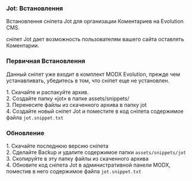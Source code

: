 
<meta http-equiv="Content-Type" content="text/html; charset=utf-8">
<h3>Jot: Встановлення </h3> 
Встановлення сніпета Jot для организации Коментариев на Evolution CMS.	
<br>
<p>сніпет Jot дает возможность пользователям вашего сайта оставлять Коментарии.</p>
<h3 class="sub-header text-bold"><a id="1079"></a>Первичная Встановлення</h3>
<div class="well bordered-left bordered-blue"><p>Данный сніпет уже входит в комплект MODX Evolution, прежде чем устанавливать, убедитесь в том, что сніпет еще не установлен.</p>
	<div>1. Скачайте и распакуйте архив.</div>
	<div>2. Создайте папку «jot» в папке assets/snippets/</div>
	<div>3. Перенесите файлы из скаченного архива в папку jot</div>
	<div>4. Создайте новый сніпет Jot и поместите в код сніпета содержимое файла <code>jot.snippet.txt</code></div>
</div>
<h3 class="sub-header text-bold"><a id="1080"></a>Обновление</h3>
<div class="well bordered-left bordered-blue"><div>1. Скачайте последнюю версию сніпета</div>
	<div>2. Сделайте Backup и удалите содержимое папки <code>assets/snippets/jot</code></div>
	<div>3. Скопируйте в эту папку файлы из скаченного архива</div>
	<div>4. Обновите код сніпета Jot в административной панели MODX, поместив в него содержимое файла <code>jot.snippet.txt</code></div>
</div>